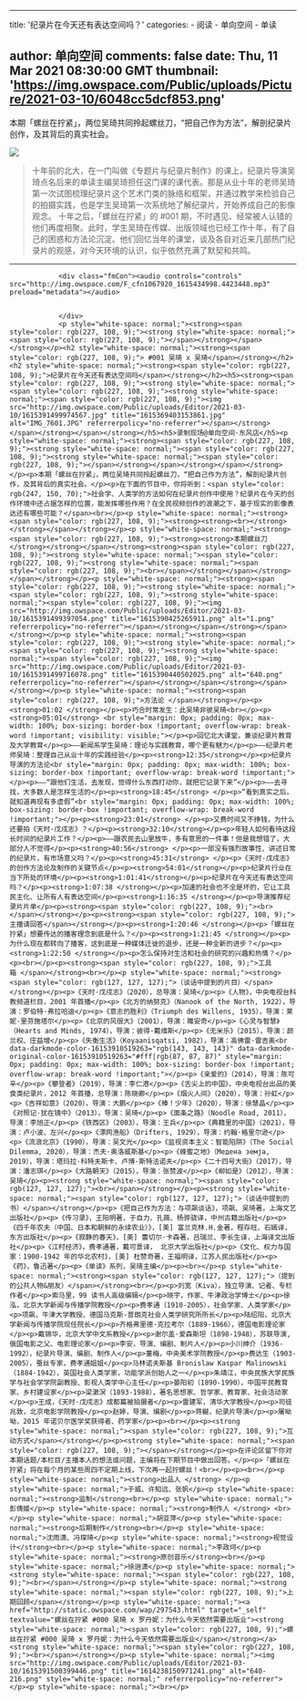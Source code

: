 
---
title: '纪录片在今天还有表达空间吗？'
categories: 
    - 阅读
    - 单向空间
    - 单读

author: 单向空间
comments: false
date: Thu, 11 Mar 2021 08:30:00 GMT
thumbnail: 'https://img.owspace.com/Public/uploads/Picture/2021-03-10/6048cc5dcf853.png'
---

<div>   
<p>本期「螺丝在拧紧」，两位吴琦共同拎起螺丝刀，“把自己作为方法”，解剖纪录片创作，及其背后的真实社会。</p><p><img src="https://img.owspace.com/Public/uploads/Picture/2021-03-10/6048cc5dcf853.png" referrerpolicy="no-referrer"></p><blockquote>十年前的北大，在一门叫做《专题片与纪录片制作》的课上，纪录片导演吴琦点名后来的单读主编吴琦担任这门课的课代表。那是从业十年的老师吴琦第一次试图梳理纪录片这个艺术门类的脉络和框架，并通过教学来检验自己的拍摄实践，也是学生吴琦第一次系统地了解纪录片，开始养成自己的影像观念。
十年之后，「螺丝在拧紧」的 #001 期，不时遇见、经常被人认错的他们再度相聚。此时，学生吴琦在传媒、出版领域也已经工作十年，有了自己的困惑和方法论沉淀。他们回忆当年的课堂，谈及各自对近来几部热门纪录片的观感，对今天环境的认识，似乎依然充满了默契和共鸣。</blockquote><hr>
                
                <div class="fmCon"><audio controls="controls" src="http://img.owspace.com/F_cfn1067920_1615434998.4423448.mp3" preload="metadata"></audio>
                    
                    
                </div>
                <p style="white-space: normal;"><strong><span style="color: rgb(227, 108, 9);"><strong style="white-space: normal;"><span style="color: rgb(227, 108, 9);"></span></strong></span></strong></p><h2 style="white-space: normal;"><strong><span style="color: rgb(227, 108, 9);"> #001 吴琦 x 吴琦</span></strong></h2><h2 style="white-space: normal;"><strong><span style="color: rgb(227, 108, 9);">纪录片在今天还有表达空间吗</span></strong></h2><h5><strong><span style="color: rgb(227, 108, 9);"><strong style="white-space: normal;"><span style="color: rgb(227, 108, 9);"><strong style="white-space: normal;"><span style="color: rgb(227, 108, 9);"><img src="http://img.owspace.com/Public/uploads/Editor/2021-03-10/1615391499974567.jpg" title="1615369403153861.jpg" alt="IMG_7601.JPG" referrerpolicy="no-referrer"></span></strong></span></strong></span></strong></h5><h5>录制现场@单向空间·东风店</h5><p style="white-space: normal;"><strong><span style="color: rgb(227, 108, 9);"><strong style="white-space: normal;"><span style="color: rgb(227, 108, 9);"><strong style="white-space: normal;"><span style="color: rgb(227, 108, 9);"></span></strong></span></strong></span></strong></p><p>本期「螺丝在拧紧」，两位吴琦共同拎起螺丝刀，“把自己作为方法”，解剖纪录片创作，及其背后的真实社会。</p><p>在下面的节目中，你将听到：<span style="color: rgb(247, 150, 70);">社会学、人类学的方法如何在纪录片创作中使用？纪录片在今天的创作环境中还占据怎样的位置，能发挥哪些作用？在全民视频创作的浪潮之下，基于现实的影像表达还有哪些可能？</span><br></p><p style="white-space: normal;"><strong><span style="color: rgb(227, 108, 9);"><strong><strong><br></strong></strong></span></strong></p><p style="white-space: normal;"><strong><span style="color: rgb(227, 108, 9);"><strong><strong>本期螺丝刀</strong></strong></span></strong><strong><span style="color: rgb(227, 108, 9);"><strong style="white-space: normal;"><span style="color: rgb(227, 108, 9);"><strong style="white-space: normal;"><span style="color: rgb(227, 108, 9);"><br></span></strong></span></strong></span></strong></p><p style="white-space: normal;"><strong><span style="color: rgb(227, 108, 9);"><strong style="white-space: normal;"><span style="color: rgb(227, 108, 9);"><strong style="white-space: normal;"><span style="color: rgb(227, 108, 9);"><img src="http://img.owspace.com/Public/uploads/Editor/2021-03-10/1615391499397054.png" title="1615390425265911.png" alt="1.png" referrerpolicy="no-referrer"></span></strong></span></strong></span></strong></p><p style="white-space: normal;"><strong><span style="color: rgb(227, 108, 9);"><strong style="white-space: normal;"><span style="color: rgb(227, 108, 9);"><strong style="white-space: normal;"><span style="color: rgb(227, 108, 9);"><img src="http://img.owspace.com/Public/uploads/Editor/2021-03-10/1615391499716078.png" title="1615390440502025.png" alt="640.png" referrerpolicy="no-referrer"></span></strong></span></strong></span></strong></p><p style="white-space: normal;"><strong><span style="color: rgb(227, 108, 9);">方法论 </span></strong></p><p><strong>01:02 </strong></p><p>巧合时常发生：此吴琦非彼吴琦<br></p><p><strong>05:01</strong> <br style="margin: 0px; padding: 0px; max-width: 100%; box-sizing: border-box !important; overflow-wrap: break-word !important; visibility: visible;"></p><p>回忆北大课堂，兼谈纪录片教育及大学教育</p><p>——新闻系学生吴琦：理论与实践教育，哪个更有魅力</p><p>——纪录片老师吴琦：整理自己从业十年的实践经验</p><p><strong>12:35</strong></p><p>纪录片导演的方法论<br style="margin: 0px; padding: 0px; max-width: 100%; box-sizing: border-box !important; overflow-wrap: break-word !important;"></p><p>——“跟他们生活，去发现，觉得什么东西打动你，就把它记录下来”</p><p>——去寻找，大多数人是怎样生活的</p><p><strong>18:45</strong> </p><p>“看到真实之后，就知道再现有多虚假”<br style="margin: 0px; padding: 0px; max-width: 100%; box-sizing: border-box !important; overflow-wrap: break-word !important;"></p><p><strong>23:01</strong> </p><p>又费时间又不挣钱，为什么还要拍《天时·戊戌志》？</p><p><strong>32:10</strong></p><p>年轻人如何看待这段长时间的纪录片工作？</p><p>——跟农民去山里放牛，多有意思的一件事！但是我想错了，大部分人不觉得</p><p><strong>40:56</strong> </p><p>一部没有强烈故事性、讲述日常的纪录片，有市场意义吗？</p><p><strong>45:31</strong> </p><p>《天时·戊戌志》的创作方法论及制作的关键节点</p><p><strong>54:01</strong></p><p>纪录片行业在当下所处的环境</p><p><strong>1:01:41</strong></p><p>纪录片在今天还有表达空间吗？</p><p><strong>1:07:38 </strong></p><p>加速的社会也不全是坏的，它让工具民主化、让所有人有表达空间</p><p><strong>1:16:35 </strong></p><p>导演推荐纪录片片单</p><p><strong><span style="color: rgb(227, 108, 9);"><br></span></strong></p><p><strong><span style="color: rgb(227, 108, 9);">主播请回答</span></strong></p><p><strong>1:20:46 </strong></p><p>「螺丝在拧紧」想要传达的播客理念到底是什么？</p><p><strong>1:21:45 </strong></p><p>为什么现在都转向了播客，这到底是一种媒体迁徙的退步，还是一种全新的进步？</p><p><strong>1:22:50 </strong></p><p>怎么保持对生活和社会的研究的兴趣和热情？</p><p><br></p><p><strong><span style="color: rgb(227, 108, 9);">工具箱 </span></strong><br></p><p style="white-space: normal;"><strong><span style="color: rgb(127, 127, 127);">（谈话中提到的片目）</span></strong></p><p>《天时·戊戌志》（2020），总导演：吴琦</p><p>《人物》，中央电视台科教频道栏目，2001 年首播</p><p>《北方的纳努克》（Nanook of the North, 1922），导演：罗伯特·弗拉哈迪</p><p>《意志的胜利》（Triumph des Willens‎, 1935），导演：莱妮·里芬施塔尔</p><p>《北京的风很大》（2001），导演：雎安奇</p><p>《心灵与智慧》（Hearts and Minds, 1974），导演：彼得·戴维斯</p><p>《无米乐》（2015），导演：颜兰权、庄益增</p><p>《失衡生活》（Koyaanisqatsi, 1982），导演：高佛雷·雷吉奥<br data-darkmode-color-16153910519263="rgb(143, 143, 143)" data-darkmode-original-color-16153910519263="#fff|rgb(87, 87, 87)" style="margin: 0px; padding: 0px; max-width: 100%; box-sizing: border-box !important; overflow-wrap: break-word !important;"></p><p>《亲爱的》（2014），导演：陈可辛</p><p>《攀登者》（2019），导演：李仁港</p><p>《舌尖上的中国》，中央电视台出品的美食类纪录片，2012 年首播，总导演：陈晓卿</p><p>《烟火人间》（2020），导演：孙虹</p><p>《吉祥如意》（2020），导演：大鹏</p><p>《棒！少年》（2020），导演：徐慧晶</p><p>《对照记·犹在镜中》（2013），导演：吴琦</p><p>《面条之路》（Noodle Road, 2011），导演：李旭正</p><p>《铁西区》（2003），导演：王兵</p><p>《典籍里的中国》（2021），导演：卢小波、左兴</p><p>《漂网渔船》（Drifters, 1929），导演：约翰·格里尔逊</p><p>《流浪北京》（1990），导演：吴文光</p><p>《监视资本主义：智能陷阱》（The Social Dilemma, 2020），导演：杰夫·奥洛威斯基</p><p>《蜂蜜之地》（Медена земја, 2019），导演：塔玛拉·科特夫斯卡、卢博·斯特法诺夫</p><p>《二十四号大街》（2017），导演：潘志琪</p><p>《大路朝天》（2015），导演：张赞波</p><p>《柳如是》（2012），导演：吴琦</p><p><strong style="white-space: normal;"><span style="color: rgb(127, 127, 127);"><br></span></strong></p><p><strong style="white-space: normal;"><span style="color: rgb(127, 127, 127);">（谈话中提到的书）</span></strong></p><p>《把自己作为方法：与项飙谈话》，项飙、吴琦著，上海文艺出版社</p><p>《传习录》，王阳明著，于自力、孔薇、杨骅骁译，中州古籍出版社</p><p>《四千年农夫（中国、日本和朝鲜的永续农业）》，[美] 富兰克林.H.金著，程存旺、石嫣译，东方出版社</p><p>《寂静的春天》，[美] 蕾切尔·卡森著，吕瑞兰、李长生译，上海译文出版社</p><p>《江村经济》，费孝通著，戴可景译， 北京大学出版社</p><p>《文化、权力与国家：1900-1942 年的华北农村》，[美] 杜赞奇著，王福明译，江苏人民出版社</p><p>《药》，鲁迅著</p><p>《单读》系列，吴琦主编</p><p><br></p><p style="white-space: normal;"><strong><span style="color: rgb(127, 127, 127);">（提到的公共人物&朋友）</span></strong><br></p><p>刘宽（Kiva），独立导演、记者、专栏作者</p><p>索马里，99 读书人高级编辑</p><p>晓宇，作家、牛津政治学博士</p><p>徐泓，北京大学新闻与传播学院教授</p><p>费孝通（1910-2005），社会学家、人类学家</p><p>项飙，牛津大学教授、德国马克斯-普朗克社会人类学研究所所长</p><p>陆绍阳，北京大学新闻与传播学院现任院长</p><p>齐格弗里德·克拉考尔（1889-1966），德国电影理论家</p><p>戴锦华，北京大学中文系教授</p><p>谢尔盖·爱森斯坦（1898-1948），苏联导演,俄国电影之父、电影理论家</p><p>李安，导演、编剧、制片人</p><p>小川绅介（1936-1992），纪录片导演、编剧、制作人</p><p>董梅，中央美术学院教授</p><p>费达生（1903-2005），蚕丝专家，费孝通姐姐</p><p>马林诺夫斯基 Bronislaw Kaspar Malinowski（1884-1942），英国社会人类学家，功能学派创始人之一</p><p>朱靖江，中央民族大学民族学与社会学学院副教授、影视人类学中心主任</p><p>晏阳初（1890-1990），中国平民教育家、乡村建设家</p><p>梁漱溟（1893-1988），著名思想家、哲学家、教育家、社会活动家</p><p>王成，《天时·戊戌志》成都篇被拍摄者</p><p>雷建军，清华大学教授</p><p>司徒兆敦，北京电影学院教授</p><p>赵婷，导演、编剧</p><p>蒋樾，纪录片导演</p><p>屠呦呦，2015 年诺贝尔医学奖获得者、药学家</p><p><br></p><p><strong style="white-space: normal;"><span style="color: rgb(227, 108, 9);">互动方式</span></strong></p><p><strong style="white-space: normal;"><span style="color: rgb(227, 108, 9);"></span></strong></p><p>在评论区留下你对本期话题/本栏目/主播本人的想法或问题，主编将在下期节目中做出回答。</p><p>「螺丝在拧紧」将在每个月的某些周四不定期上线，下次再一起拧螺丝！<br></p><p><br></p><p style="white-space: normal;"><strong>出品人 </strong> </p><p style="white-space: normal;">于威、许知远、张帆</p><p style="white-space: normal;"><strong>监制</strong><br></p><p style="white-space: normal;">彭倩媛</p><p style="white-space: normal;"><strong>制作人 </strong> <br></p><p style="white-space: normal;">胡亚萍</p><p style="white-space: normal;"><strong>后期制作</strong><br></p><p style="white-space: normal;">沈雨潇、冯琛琦</p><p style="white-space: normal;"><strong>视觉设计</strong><br></p><p style="white-space: normal;">李政坷</p><p style="white-space: normal;"><strong>原创音乐</strong><br></p><p style="white-space: normal;">徐逍潇</p><p style="white-space: normal;"><strong style="white-space: normal;"><span style="color: rgb(227, 108, 9);"><br></span></strong></p><p style="white-space: normal;"><strong style="white-space: normal;"><span style="color: rgb(227, 108, 9);">上期回顾</span></strong></p><p style="white-space: normal;"><a href="http://static.owspace.com/wap/297543.html" target="_self" textvalue="螺丝在拧紧 #000 吴琦 x 罗丹妮：为什么今天依然需要出版业"><strong style="white-space: normal;"><span style="color: rgb(227, 108, 9);">螺丝在拧紧 #000 吴琦 x 罗丹妮：为什么今天依然需要出版业</span></strong></a><strong style="white-space: normal;"><span style="color: rgb(227, 108, 9);"><br></span></strong></p><p style="white-space: normal;"><img src="http://img.owspace.com/Public/uploads/Editor/2021-03-10/1615391500399446.png" title="1614238150971241.png" alt="640-216.png" style="white-space: normal;" referrerpolicy="no-referrer"></p><p style="white-space: normal;"><br></p>                
              
</div>
            